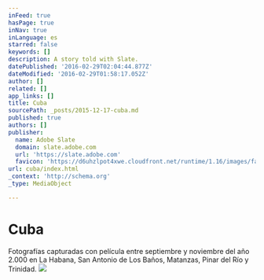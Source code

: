 ```yaml
---
inFeed: true
hasPage: true
inNav: true
inLanguage: es
starred: false
keywords: []
description: A story told with Slate.
datePublished: '2016-02-29T02:04:44.877Z'
dateModified: '2016-02-29T01:58:17.052Z'
author: []
related: []
app_links: []
title: Cuba
sourcePath: _posts/2015-12-17-cuba.md
published: true
authors: []
publisher:
  name: Adobe Slate
  domain: slate.adobe.com
  url: 'https://slate.adobe.com'
  favicon: 'https://d6uhzlpot4xwe.cloudfront.net/runtime/1.16/images/favicon.ico'
url: cuba/index.html
_context: 'http://schema.org'
_type: MediaObject

---
```

# Cuba

Fotografías capturadas con película entre septiembre y noviembre del año 2.000 en La Habana, San Antonio de  Los Baños, Matanzas, Pinar del Río y Trinidad.
![](https://s3-us-west-2.amazonaws.com/the-grid-img/p/975f8904994f7ed943c22ddbb8d09d590ddcd5ce.jpg)
